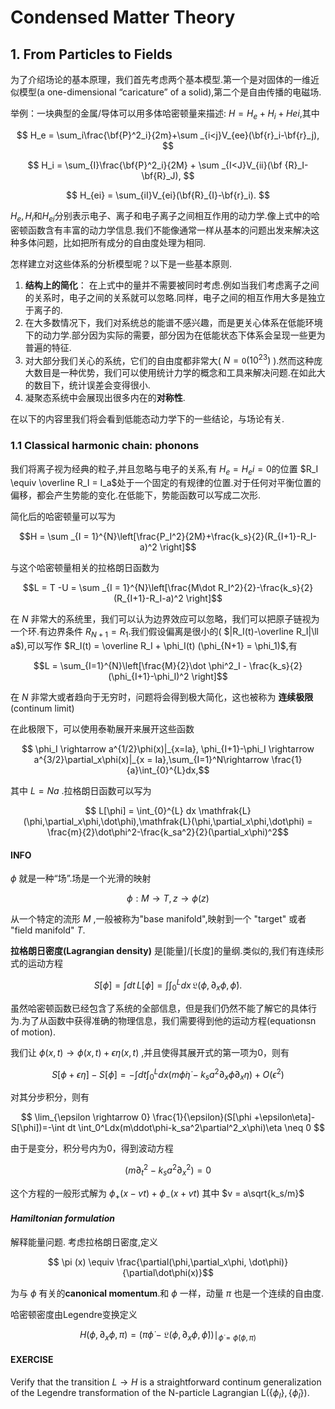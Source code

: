 # Condensed Matter Theory

## 1. From Particles to Fields

为了介绍场论的基本原理，我们首先考虑两个基本模型.第一个是对固体的一维近似模型(a one-dimensional “caricature” of a solid),第二个是自由传播的电磁场.

举例：一块典型的金属/导体可以用多体哈密顿量来描述: $H = H_e+H_i+Hei$,其中

$$
H_e = \sum_i\frac{\bf{P}^2_i}{2m}+\sum _{i<j}V_{ee}(\bf{r}_i-\bf{r}_j),
$$

$$
H_i = \sum_{I}\frac{\bf{P}^2_i}{2M} + \sum _{I<J}V_{ii}(\bf {R}_I-\bf{R}_J),
$$

$$
H_{ei} = \sum_{iI}V_{ei}(\bf{R}_{I}-\bf{r}_i).
$$

$H_e,H_i$和$H_{ei}$分别表示电子、离子和电子离子之间相互作用的动力学.像上式中的哈密顿函数含有丰富的动力学信息.我们不能像通常一样从基本的问题出发来解决这种多体问题，比如把所有成分的自由度处理为相同.

怎样建立对这些体系的分析模型呢？以下是一些基本原则.

1. **结构上的简化**： 在上式中的量并不需要被同时考虑.例如当我们考虑离子之间的关系时，电子之间的关系就可以忽略.同样，电子之间的相互作用大多是独立于离子的.
2. 在大多数情况下，我们对系统总的能谱不感兴趣，而是更关心体系在低能环境下的动力学.部分因为实际的需要，部分因为在低能状态下体系会呈现一些更为普遍的特征.
3. 对大部分我们关心的系统，它们的自由度都非常大( $N = \mathtt O (10^{23})$ ).然而这种庞大数目是一种优势，我们可以使用统计力学的概念和工具来解决问题.在如此大的数目下，统计误差会变得很小.
4. 凝聚态系统中会展现出很多内在的**对称性**.

在以下的内容里我们将会看到低能态动力学下的一些结论，与场论有关.

### 1.1 Classical harmonic chain: phonons

我们将离子视为经典的粒子,并且忽略与电子的关系,有  $H_e = H_ei = 0$的位置 $R_I \equiv \overline R_I = I_a$处于一个固定的有规律的位置.对于任何对平衡位置的偏移，都会产生势能的变化.在低能下，势能函数可以写成二次形.

简化后的哈密顿量可以写为

$$H = \sum _{I = 1}^{N}\left[\frac{P_I^2}{2M}+\frac{k_s}{2}(R_{I+1}-R_I-a)^2 \right]$$

与这个哈密顿量相关的拉格朗日函数为

$$L = T -U = \sum _{I = 1}^{N}\left[\frac{M\dot R_I^2}{2}-\frac{k_s}{2}(R_{I+1}-R_I-a)^2 \right]$$

在 $N$ 非常大的系统里，我们可以认为边界效应可以忽略，我们可以把原子链视为一个环.有边界条件 $R_{N+1}=R_1$.我们假设偏离是很小的( $|R_I(t)-\overline R_I|\ll a$),可以写作 $R_I(t) = \overline R_I + \phi_I(t) (\phi_{N+1} = \phi_1)$,有

$$L = \sum_{I=1}^{N}\left[\frac{M}{2}\dot \phi^2_I - \frac{k_s}{2}(\phi_{I+1}-\phi_I)^2 \right]$$

在 $N$ 非常大或者趋向于无穷时，问题将会得到极大简化，这也被称为 **连续极限**(continum limit)

在此极限下，可以使用泰勒展开来展开这些函数

$$ \phi_I \rightarrow a^{1/2}\phi(x)|_{x=Ia}, \phi_{I+1}-\phi_I \rightarrow a^{3/2}\partial_x\phi(x)|_{x = Ia},\sum_{I=1}^N\rightarrow \frac{1}{a}\int_{0}^{L}dx,$$

其中 $L = Na$ .拉格朗日函数可以写为

$$ L[\phi] = \int_{0}^{L} dx \mathfrak{L} (\phi,\partial_x\phi,\dot\phi),\mathfrak{L}(\phi,\partial_x\phi,\dot\phi) = \frac{m}{2}\dot\phi^2-\frac{k_sa^2}{2}(\partial_x\phi)^2$$

#### INFO
$\phi$ 就是一种“场”.场是一个光滑的映射

$$ \phi: M \rightarrow T,z \rightarrow \phi(z)$$

从一个特定的流形 $M$ ,一般被称为"base manifold",映射到一个 "target" 或者 "field manifold" $T$.

**拉格朗日密度(Lagrangian density)** 是[能量]/[长度]的量纲.类似的,我们有连续形式的运动方程

$$ S[\phi] = \int dt \,L[\phi] = \int \int_{0}^{L}dx\, \mathfrak{L}(\phi,\partial_x\phi,\dot\phi).$$

虽然哈密顿函数已经包含了系统的全部信息，但是我们仍然不能了解它的具体行为.为了从函数中获得准确的物理信息，我们需要得到他的运动方程(equationsn of motion).

我们让 $\phi(x,t) \rightarrow \phi(x,t) +\epsilon\eta(x,t)$ ,并且使得其展开式的第一项为0，则有

$$ S[\phi+\epsilon\eta]-S[\phi] = -\int dt \int_{0}^{L} dx(m\dot\phi\dot\eta - k_sa^2\partial_x\phi\partial_x\eta) + O(\epsilon^2)$$

对其分步积分，则有

$$ \lim_{\epsilon \rightarrow 0} \frac{1}{\epsilon}(S[\phi +\epsilon\eta]-S[\phi])=-\int dt \int_0^Ldx(m\ddot\phi-k_sa^2\partial^2_x\phi)\eta \neq 0 $$

由于是变分，积分号内为0，得到波动方程

$$(m\partial^2_t - k_sa^2\partial^2_x) = 0$$

这个方程的一般形式解为 $\phi_{+}(x-vt)+\phi_{-}(x+vt)$ 其中 $v = a\sqrt{k_s/m}$

#### *Hamiltonian formulation*

解释能量问题. 考虑拉格朗日密度,定义

$$ \pi (x) \equiv \frac{\partial(\phi,\partial_x\phi, \dot\phi)}{\partial\dot\phi(x)}$$

为与 $\phi$ 有关的**canonical momentum**.和 $\phi$ 一样，动量 $\pi$ 也是一个连续的自由度. 

哈密顿密度由Legendre变换定义

$$ H(\phi,\partial_x\phi,\pi) =\left(\pi\dot{\phi}-\mathfrak{L}(\phi,\partial_x\phi,\dot\phi) \right)\mid_{\dot{\phi}=\dot{\phi}(\phi,\pi)}$$

#### EXERCISE

Verify that the transition $L → H$ is a straightforward continum generalization of the Legendre transformation of the N-particle Lagrangian L($\{\phi_I\}, \{\dot\phi_I \}$).




